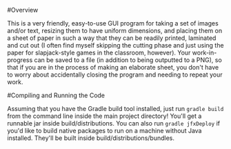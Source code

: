 #Overview

This is a very friendly, easy-to-use GUI program for taking a set of images and/or text, resizing them to have uniform dimensions, and placing them on a sheet of paper in such a way that they can be readily printed, laminated and cut out (I often find myself skipping the cutting phase and just using the paper for slapjack-style games in the classroom, however). Your work-in-progress can be saved to a file (in addition to being outputted to a PNG), so that if you are in the process of making an elaborate sheet, you don't have to worry about accidentally closing the program and needing to repeat your work.

#Compiling and Running the Code

Assuming that you have the Gradle build tool installed, just run `gradle build` from the command line inside the main project directory! You'll get a runnable jar inside build/distributions. You can also run `gradle jfxDeploy` if you'd like to build native packages to run on a machine without Java installed. They'll be built inside build/distributions/bundles.
